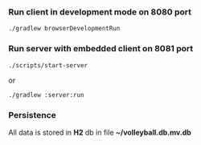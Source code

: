 ### Run client in development mode on **8080** port
```
./gradlew browserDevelopmentRun
```

### Run server with embedded client on **8081** port
```
./scripts/start-server
```
or 
```
./gradlew :server:run
```

### Persistence
All data is stored in **H2** db in file **~/volleyball.db.mv.db**